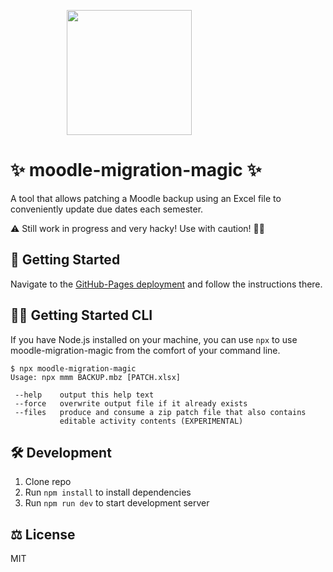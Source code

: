 <p style="padding-left: 90px;">
  <a href="https://ech0-de.github.io/moodle-migration-magic/">
    <img width="200" src="https://ech0-de.github.io/moodle-migration-magic/mmm.svg">
  </a>
</p>

# ✨ moodle-migration-magic ✨
A tool that allows patching a Moodle backup using an Excel file to conveniently update due dates each semester.

⚠ Still work in progress and very hacky! Use with caution! 👷‍♀️

## 🚀 Getting Started
Navigate to the [GitHub-Pages deployment](https://ech0-de.github.io/moodle-migration-magic/) and follow the instructions there.

## 👩‍💻 Getting Started CLI
If you have Node.js installed on your machine, you can use `npx` to use moodle-migration-magic from the comfort of your command line.

```
$ npx moodle-migration-magic
Usage: npx mmm BACKUP.mbz [PATCH.xlsx]

 --help    output this help text
 --force   overwrite output file if it already exists
 --files   produce and consume a zip patch file that also contains
           editable activity contents (EXPERIMENTAL)
```

## 🛠 Development
 1. Clone repo
 1. Run `npm install` to install dependencies
 1. Run `npm run dev` to start development server

## ⚖ License
MIT